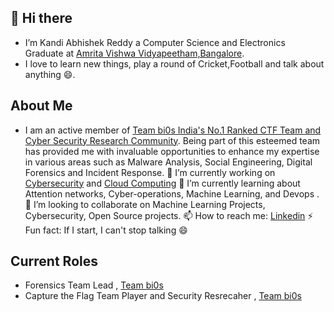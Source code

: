 ## 👋 Hi there
-  I’m Kandi Abhishek Reddy a Computer Science and Electronics Graduate at [Amrita Vishwa Vidyapeetham,Bangalore](https://www.amrita.edu/).
-  I love to learn new things, play a round of Cricket,Football and talk about anything 😄.
## About Me
- I am an active member of [Team bi0s  India's No.1 Ranked CTF Team and Cyber Security Research Community](https://bi0s.in/). Being part of this esteemed team has provided me with invaluable opportunities to enhance my expertise in various areas such as Malware Analysis, Social Engineering, Digital Forensics and Incident Response.
🔭 I’m currently working on [Cybersecurity](https://cloud.google.com/security/gcat) and [Cloud Computing](https://cloud.google.com/)
🌱 I’m currently learning about Attention networks, Cyber-operations, Machine Learning, and Devops .
👯 I’m looking to collaborate on Machine Learning Projects, Cybersecurity, Open Source projects.
📫 How to reach me:
[Linkedin](https://www.linkedin.com/in/kandiabhishek08/)
⚡ Fun fact: If I start, I can't stop talking 😄

## Current Roles  
- Forensics Team Lead , [Team bi0s](https://bi0s.in/)
- Capture the Flag Team Player and Security Resrecaher , [Team bi0s](https://bi0s.in/)

<!---
AbhishekKandi83/AbhishekKandi83 is a ✨ special ✨ repository because its `README.md` (this file) appears on your GitHub profile.
You can click the Preview link to take a look at your changes.
--->


